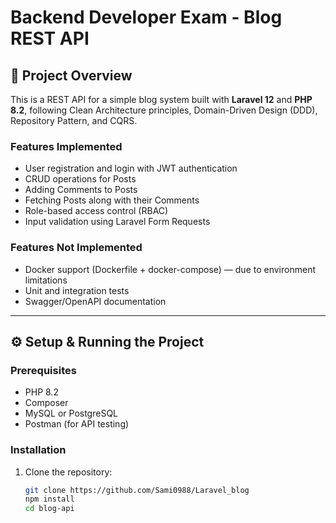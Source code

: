 # Backend Developer Exam - Blog REST API

## 📝 Project Overview

This is a REST API for a simple blog system built with **Laravel 12** and **PHP 8.2**, following Clean Architecture principles, Domain-Driven Design (DDD), Repository Pattern, and CQRS.

### Features Implemented

- User registration and login with JWT authentication
- CRUD operations for Posts
- Adding Comments to Posts
- Fetching Posts along with their Comments
- Role-based access control (RBAC)
- Input validation using Laravel Form Requests

### Features Not Implemented

- Docker support (Dockerfile + docker-compose) — due to environment limitations
- Unit and integration tests
- Swagger/OpenAPI documentation

---

## ⚙️ Setup & Running the Project

### Prerequisites

- PHP 8.2
- Composer
- MySQL or PostgreSQL
- Postman (for API testing)

### Installation

1. Clone the repository:

   ```bash
   git clone https://github.com/Sami0988/Laravel_blog
   npm install
   cd blog-api
